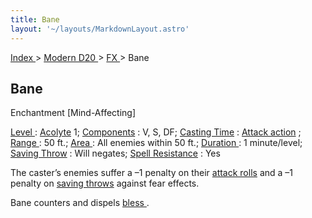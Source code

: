 ```yaml
---
title: Bane
layout: '~/layouts/MarkdownLayout.astro'
---
```


[ Index ](/) > [ Modern D20 ](/modern.d20.srd) > [ FX ](/modern.d20.srd/fx) > Bane

##  Bane

Enchantment [Mind-Affecting]

[ Level ](/modern.d20.srd/fx/level) : [ Acolyte](/modern.d20.srd/classes/advanced/acolyte) 1; [ Components](/modern.d20.srd/fx/components) : V, S, DF; [ Casting Time](/modern.d20.srd/fx/casting.time) : [ Attack action](/modern.d20.srd/combat/attack.actions) ; [ Range ](/modern.d20.srd/fx/range)
: 50 ft.; [ Area ](/modern.d20.srd/fx/area) : All enemies within 50 ft.; [Duration ](/modern.d20.srd/fx/duration) : 1 minute/level; [ Saving Throw](/modern.d20.srd/basics/saving.throws) : Will negates; [ Spell Resistance](/modern.d20.srd/special.abilities/spell.resistance) : Yes

The caster’s enemies suffer a –1 penalty on their [ attack rolls](/modern.d20.srd/combat/attack.roll) and a –1 penalty on [ saving throws](/modern.d20.srd/basics/saving.throws) against fear effects.

Bane counters and dispels [ bless ](/modern.d20.srd/fx/bless) .

